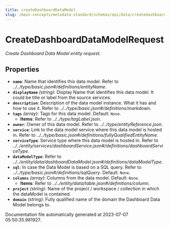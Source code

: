 ```yaml
---
title: createDashboardDataModel
slug: /main-concepts/metadata-standard/schemas/api/data/createdashboarddatamodel
---
```


# CreateDashboardDataModelRequest

*Create Dashboard Data Model entity request.*

## Properties

- **`name`**: Name that identifies this data model. Refer to *../../type/basic.json#/definitions/entityName*.
- **`displayName`** *(string)*: Display Name that identifies this data model. It could be title or label from the source services.
- **`description`**: Description of the data model instance. What it has and how to use it. Refer to *../../type/basic.json#/definitions/markdown*.
- **`tags`** *(array)*: Tags for this data model. Default: `None`.
  - **Items**: Refer to *../../type/tagLabel.json*.
- **`owner`**: Owner of this data model. Refer to *../../type/entityReference.json*.
- **`service`**: Link to the data model service where this data model is hosted in. Refer to *../../type/basic.json#/definitions/fullyQualifiedEntityName*.
- **`serviceType`**: Service type where this data model is hosted in. Refer to *../../entity/services/dashboardService.json#/definitions/dashboardServiceType*.
- **`dataModelType`**: Refer to *../../entity/data/dashboardDataModel.json#/definitions/dataModelType*.
- **`sql`**: In case the Data Model is based on a SQL query. Refer to *../../type/basic.json#/definitions/sqlQuery*. Default: `None`.
- **`columns`** *(array)*: Columns from the data model. Default: `None`.
  - **Items**: Refer to *../../entity/data/table.json#/definitions/column*.
- **`project`** *(string)*: Name of the project / workspace / collection in which the dataModel is contained.
- **`domain`** *(string)*: Fully qualified name of the domain the Dashboard Data Model belongs to.


Documentation file automatically generated at 2023-07-07 05:50:35.981927.
